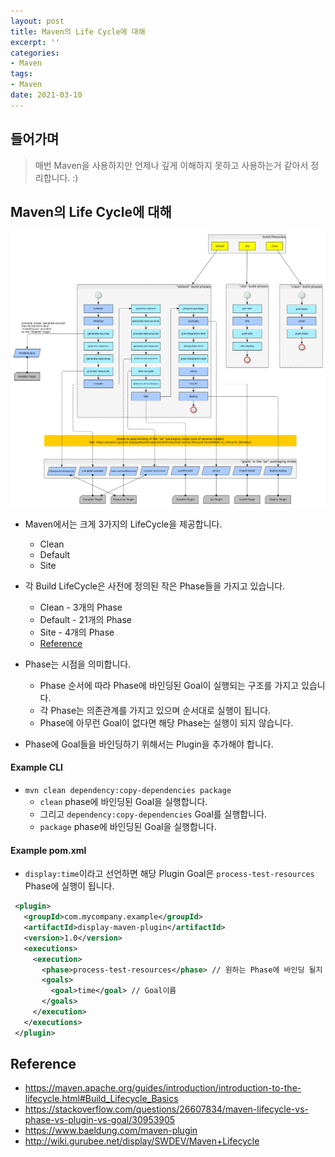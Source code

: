```yaml
---
layout: post
title: Maven의 Life Cycle에 대해
excerpt: ''
categories:
- Maven
tags:
- Maven
date: 2021-03-10
---
```


## 들어가며
> 매번 Maven을 사용하지만 언제나 깊게 이해하지 못하고 사용하는거 같아서 정리합니다. :)

## Maven의 Life Cycle에 대해
![](/assets/posts/img/2021-03-10-22-35-14.png)

- Maven에서는 크게 3가지의 LifeCycle을 제공합니다.
    - Clean
    - Default
    - Site

- 각 Build LifeCycle은 사전에 정의된 작은 Phase들을 가지고 있습니다.
    - Clean - 3개의 Phase
    - Default - 21개의 Phase
    - Site - 4개의 Phase
    - [Reference](https://maven.apache.org/guides/introduction/introduction-to-the-lifecycle.html#Build_Lifecycle_Basics)

- Phase는 시점을 의미합니다.
    - Phase 순서에 따라 Phase에 바인딩된 Goal이 실행되는 구조를 가지고 있습니다.
    - 각 Phase는 의존관계를 가지고 있으며 순서대로 실행이 됩니다.
    - Phase에 아무런 Goal이 없다면 해당 Phase는 실행이 되지 않습니다.

- Phase에 Goal들을 바인딩하기 위해서는 Plugin을 추가해야 합니다.

#### Example CLI
- `mvn clean dependency:copy-dependencies package`
    - `clean` phase에 바인딩된 Goal을 실행합니다.
    - 그리고 `dependency:copy-dependencies` Goal를 실행합니다.
    - `package` phase에 바인딩된 Goal을 실행합니다.


#### Example pom.xml
- `display:time`이라고 선언하면 해당 Plugin Goal은 `process-test-resources` Phase에 실행이 됩니다.

```xml
 <plugin>
   <groupId>com.mycompany.example</groupId>
   <artifactId>display-maven-plugin</artifactId>
   <version>1.0</version>
   <executions>
     <execution>
       <phase>process-test-resources</phase> // 원하는 Phase에 바인딩 될지 설정.
       <goals>
         <goal>time</goal> // Goal이름
       </goals>
     </execution>
   </executions>
 </plugin>
```

## Reference
- <https://maven.apache.org/guides/introduction/introduction-to-the-lifecycle.html#Build_Lifecycle_Basics>
- <https://stackoverflow.com/questions/26607834/maven-lifecycle-vs-phase-vs-plugin-vs-goal/30953905>
- <https://www.baeldung.com/maven-plugin>
- <http://wiki.gurubee.net/display/SWDEV/Maven+Lifecycle>